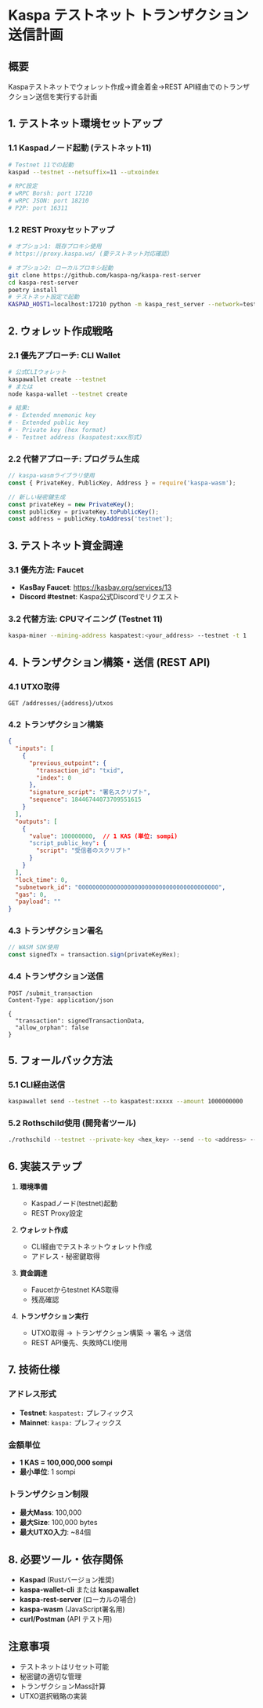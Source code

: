 # Kaspa テストネット トランザクション送信計画

## 概要
Kaspaテストネットでウォレット作成→資金着金→REST API経由でのトランザクション送信を実行する計画

## 1. テストネット環境セットアップ

### 1.1 Kaspadノード起動 (テストネット11)
```bash
# Testnet 11での起動
kaspad --testnet --netsuffix=11 --utxoindex

# RPC設定
# wRPC Borsh: port 17210
# wRPC JSON: port 18210
# P2P: port 16311
```

### 1.2 REST Proxyセットアップ
```bash
# オプション1: 既存プロキシ使用
# https://proxy.kaspa.ws/ (要テストネット対応確認)

# オプション2: ローカルプロキシ起動
git clone https://github.com/kaspa-ng/kaspa-rest-server
cd kaspa-rest-server
poetry install
# テストネット設定で起動
KASPAD_HOST1=localhost:17210 python -m kaspa_rest_server --network=testnet
```

## 2. ウォレット作成戦略

### 2.1 優先アプローチ: CLI Wallet
```bash
# 公式CLIウォレット
kaspawallet create --testnet
# または
node kaspa-wallet --testnet create

# 結果: 
# - Extended mnemonic key
# - Extended public key
# - Private key (hex format)
# - Testnet address (kaspatest:xxx形式)
```

### 2.2 代替アプローチ: プログラム生成
```javascript
// kaspa-wasmライブラリ使用
const { PrivateKey, PublicKey, Address } = require('kaspa-wasm');

// 新しい秘密鍵生成
const privateKey = new PrivateKey();
const publicKey = privateKey.toPublicKey();
const address = publicKey.toAddress('testnet');
```

## 3. テストネット資金調達

### 3.1 優先方法: Faucet
- **KasBay Faucet**: https://kasbay.org/services/13
- **Discord #testnet**: Kaspa公式Discordでリクエスト

### 3.2 代替方法: CPUマイニング (Testnet 11)
```bash
kaspa-miner --mining-address kaspatest:<your_address> --testnet -t 1
```

## 4. トランザクション構築・送信 (REST API)

### 4.1 UTXO取得
```http
GET /addresses/{address}/utxos
```

### 4.2 トランザクション構築
```json
{
  "inputs": [
    {
      "previous_outpoint": {
        "transaction_id": "txid",
        "index": 0
      },
      "signature_script": "署名スクリプト",
      "sequence": 18446744073709551615
    }
  ],
  "outputs": [
    {
      "value": 100000000,  // 1 KAS (単位: sompi)
      "script_public_key": {
        "script": "受信者のスクリプト"
      }
    }
  ],
  "lock_time": 0,
  "subnetwork_id": "0000000000000000000000000000000000000000",
  "gas": 0,
  "payload": ""
}
```

### 4.3 トランザクション署名
```javascript
// WASM SDK使用
const signedTx = transaction.sign(privateKeyHex);
```

### 4.4 トランザクション送信
```http
POST /submit_transaction
Content-Type: application/json

{
  "transaction": signedTransactionData,
  "allow_orphan": false
}
```

## 5. フォールバック方法

### 5.1 CLI経由送信
```bash
kaspawallet send --testnet --to kaspatest:xxxxx --amount 1000000000
```

### 5.2 Rothschild使用 (開発者ツール)
```bash
./rothschild --testnet --private-key <hex_key> --send --to <address> --amount <sompi>
```

## 6. 実装ステップ

1. **環境準備**
   - Kaspadノード(testnet)起動
   - REST Proxy設定

2. **ウォレット作成**
   - CLI経由でテストネットウォレット作成
   - アドレス・秘密鍵取得

3. **資金調達**
   - Faucetからtestnet KAS取得
   - 残高確認

4. **トランザクション実行**
   - UTXO取得 → トランザクション構築 → 署名 → 送信
   - REST API優先、失敗時CLI使用

## 7. 技術仕様

### アドレス形式
- **Testnet**: `kaspatest:` プレフィックス
- **Mainnet**: `kaspa:` プレフィックス

### 金額単位
- **1 KAS = 100,000,000 sompi**
- **最小単位**: 1 sompi

### トランザクション制限
- **最大Mass**: 100,000
- **最大Size**: 100,000 bytes
- **最大UTXO入力**: ~84個

## 8. 必要ツール・依存関係

- **Kaspad** (Rustバージョン推奨)
- **kaspa-wallet-cli** または **kaspawallet**
- **kaspa-rest-server** (ローカルの場合)
- **kaspa-wasm** (JavaScript署名用)
- **curl/Postman** (API テスト用)

## 注意事項
- テストネットはリセット可能
- 秘密鍵の適切な管理
- トランザクションMass計算
- UTXO選択戦略の実装